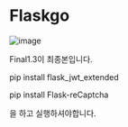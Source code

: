 # Flaskgo

![image](https://user-images.githubusercontent.com/84061081/123089539-0888d200-d462-11eb-8a5c-8b8c8085a0c7.png)

Final1.3이 최종본입니다.

pip install flask_jwt_extended 

pip install Flask-reCaptcha

을 하고 실행하셔야합니다.
